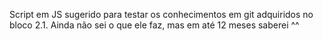 Script em JS sugerido para testar os conhecimentos em git adquiridos no bloco 2.1.
Ainda não sei o que ele faz, mas em até 12 meses saberei ^^